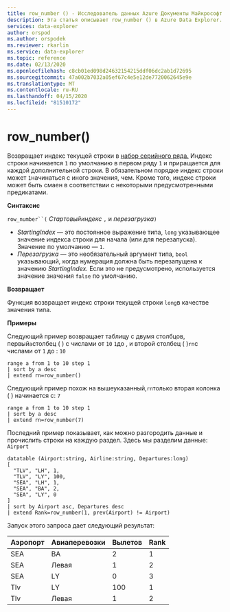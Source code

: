 ```yaml
---
title: row_number () - Исследователь данных Azure Документы Майкрософт
description: Эта статья описывает row_number () в Azure Data Explorer.
services: data-explorer
author: orspod
ms.author: orspodek
ms.reviewer: rkarlin
ms.service: data-explorer
ms.topic: reference
ms.date: 02/13/2020
ms.openlocfilehash: c8cb01ed098d24632154215ddf06dc2ab1d72695
ms.sourcegitcommit: 47a002b7032a05ef67c4e5e12de7720062645e9e
ms.translationtype: MT
ms.contentlocale: ru-RU
ms.lasthandoff: 04/15/2020
ms.locfileid: "81510172"
---
```

# <a name="row_number"></a>row_number()

Возвращает индекс текущей строки в [набор серийного ряда.](./windowsfunctions.md#serialized-row-set)
Индекс строки начинается `1` по умолчанию в первом ряду `1` и приращается для каждой дополнительной строки.
В обязательном порядке индекс строки может `1`начинаться с иного значения, чем.
Кроме того, индекс строки может быть смаен в соответствии с некоторыми предусмотренными предикатами.

**Синтаксис**

`row_number``(` *Стартовыйиндекс* `,` и *перезагрузка*`)`

* *StartingIndex* — это постоянное выражение типа, `long` указывающее значение индекса строки для начала (или для перезапуска). Значение по умолчанию — `1`.
* *Перезагрузка* — это необязательный аргумент типа, `bool` указывающий, когда нумерация должна быть перезапущена к значению *StartingIndex.* Если это не предусмотрено, используется значение значения `false` по умолчанию.

**Возвращает**

Функция возвращает индекс строки текущей строки `long`в качестве значения типа.

**Примеры**

Следующий пример возвращает таблицу с двумя столбцов, первый`a`столбец ( ) с числами от `10` `1`до , и второй столбец ( )`rn`с числами от `1` до : `10`

```kusto
range a from 1 to 10 step 1
| sort by a desc
| extend rn=row_number()
```

Следующий пример похож на вышеуказанный,`rn`только вторая колонка ( ) начинается с: `7`

```kusto
range a from 1 to 10 step 1
| sort by a desc
| extend rn=row_number(7)
```

Последний пример показывает, как можно разгородить данные и прочислить строки на каждую раздел. Здесь мы разделим данные: `Airport`

```kusto
datatable (Airport:string, Airline:string, Departures:long)
[
  "TLV", "LH", 1,
  "TLV", "LY", 100,
  "SEA", "LH", 1,
  "SEA", "BA", 2,
  "SEA", "LY", 0
]
| sort by Airport asc, Departures desc
| extend Rank=row_number(1, prev(Airport) != Airport)
```

Запуск этого запроса дает следующий результат:

Аэропорт  | Авиаперевозки  | Вылетов  | Rank
---------|----------|-------------|------
SEA      | BA       | 2           | 1
SEA      | Левая       | 1           | 2
SEA      | LY       | 0           | 3
Tlv      | LY       | 100         | 1
Tlv      | Левая       | 1           | 2